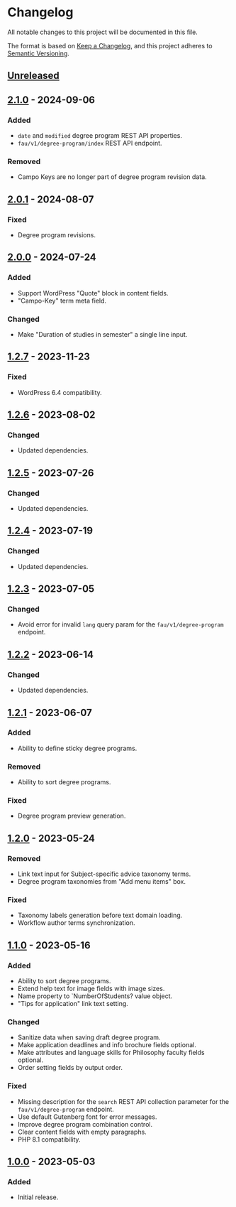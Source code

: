 <!-- markdownlint-disable MD024 -->
# Changelog

All notable changes to this project will be documented in this file.

The format is based on [Keep a Changelog](https://keepachangelog.com/en/1.1.0/),
and this project adheres to [Semantic Versioning](https://semver.org/spec/v2.0.0.html).

## [Unreleased]

## [2.1.0] - 2024-09-06

### Added

- `date` and `modified` degree program REST API properties.
- `fau/v1/degree-program/index` REST API endpoint.

### Removed

- Campo Keys are no longer part of degree program revision data.

## [2.0.1] - 2024-08-07

### Fixed

- Degree program revisions.

## [2.0.0] - 2024-07-24

### Added

- Support WordPress "Quote" block in content fields.
- "Campo-Key" term meta field.

### Changed

- Make "Duration of studies in semester" a single line input.

## [1.2.7] - 2023-11-23

### Fixed

- WordPress 6.4 compatibility.

## [1.2.6] - 2023-08-02

### Changed

- Updated dependencies.

## [1.2.5] - 2023-07-26

### Changed

- Updated dependencies.

## [1.2.4] - 2023-07-19

### Changed

- Updated dependencies.

## [1.2.3] - 2023-07-05

### Changed

- Avoid error for invalid `lang` query param for the `fau/v1/degree-program` endpoint.

## [1.2.2] - 2023-06-14

### Changed

- Updated dependencies.

## [1.2.1] - 2023-06-07

### Added

- Ability to define sticky degree programs.

### Removed

- Ability to sort degree programs.

### Fixed

- Degree program preview generation.

## [1.2.0] - 2023-05-24

### Removed

- Link text input for Subject-specific advice taxonomy terms.
- Degree program taxonomies from "Add menu items" box.

### Fixed

- Taxonomy labels generation before text domain loading.
- Workflow author terms synchronization.

## [1.1.0] - 2023-05-16

### Added

- Ability to sort degree programs.
- Extend help text for image fields with image sizes.
- Name property to `NumberOfStudents? value object.
- "Tips for application" link text setting.

### Changed

- Sanitize data when saving draft degree program.
- Make application deadlines and info brochure fields optional.
- Make attributes and language skills for Philosophy faculty fields optional.
- Order setting fields by output order.

### Fixed

- Missing description for the `search` REST API collection parameter for the `fau/v1/degree-program` endpoint.
- Use default Gutenberg font for error messages.
- Improve degree program combination control.
- Clear content fields with empty paragraphs.
- PHP 8.1 compatibility.

## [1.0.0] - 2023-05-03

### Added

- Initial release.

[Unreleased]: https://github.com/RRZE-Webteam/FAU-Studium/compare/2.1.0...HEAD
[2.1.0]: https://github.com/RRZE-Webteam/FAU-Studium/compare/2.0.1...2.1.0
[2.0.1]: https://github.com/RRZE-Webteam/FAU-Studium/compare/2.0.0...2.0.1
[2.0.0]: https://github.com/RRZE-Webteam/FAU-Studium/compare/1.2.7...2.0.0
[1.2.7]: https://github.com/RRZE-Webteam/FAU-Studium/compare/1.2.6...1.2.7
[1.2.6]: https://github.com/RRZE-Webteam/FAU-Studium/compare/1.2.5...1.2.6
[1.2.5]: https://github.com/RRZE-Webteam/FAU-Studium/compare/1.2.4...1.2.5
[1.2.4]: https://github.com/RRZE-Webteam/FAU-Studium/compare/1.2.3...1.2.4
[1.2.3]: https://github.com/RRZE-Webteam/FAU-Studium/compare/1.2.2...1.2.3
[1.2.2]: https://github.com/RRZE-Webteam/FAU-Studium/compare/1.2.1...1.2.2
[1.2.1]: https://github.com/RRZE-Webteam/FAU-Studium/compare/1.2.0...1.2.1
[1.2.0]: https://github.com/RRZE-Webteam/FAU-Studium/compare/1.1.0...1.2.0
[1.1.0]: https://github.com/RRZE-Webteam/FAU-Studium/compare/1.0.0...1.1.0
[1.0.0]: https://github.com/RRZE-Webteam/FAU-Studium/releases/tag/1.0.0

